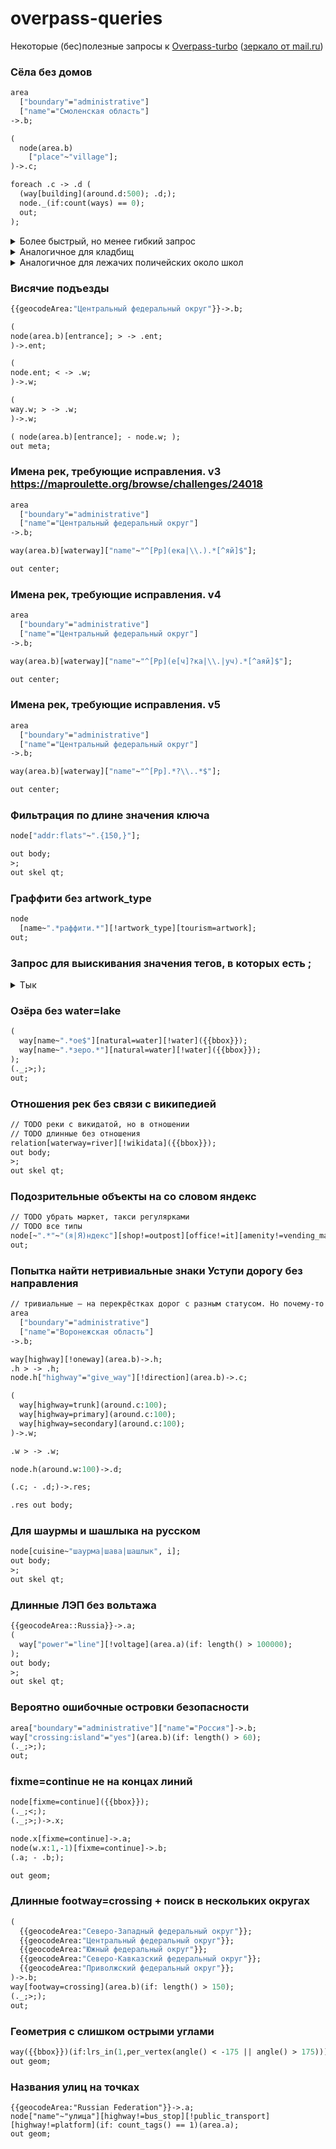 # overpass-queries
Некоторые (бес)полезные запросы к [Overpass-turbo](https://overpass-turbo.eu/) ([зеркало от mail.ru](https://maps.mail.ru/osm/tools/overpass/))


### Сёла без домов
```graphql
area
  ["boundary"="administrative"]
  ["name"="Смоленская область"]
->.b;

(
  node(area.b)
    ["place"~"village"];
)->.c;

foreach .c -> .d (
  (way[building](around.d:500); .d;);
  node._(if:count(ways) == 0);
  out;
);

```

<details>
<summary>Более быстрый, но менее гибкий запрос</summary>
https://gis.stackexchange.com/questions/407903/places-near-which-there-are-no-buildings
  
```graphql
area
  ["boundary"="administrative"]
  ["name"="Смоленская область"]
->.b;

(
  node(area.b)
    ["place"~"village"];
)->.c;

(
  way[building](around.c:500)->.build; // <- !
) -> .build;

(
  node(around.build:500)
    ["place"~"village"];
) -> .d;

(.c; - .d;)->.result;

.result out center;
```

</details>

  
<details>
<summary>Аналогичное для кладбищ</summary>
  
```graphql
area
  ["boundary"="administrative"]
  ["name"="Воронежская область"]
->.b;

(
  node(area.b)
  	["place"="village"];
)->.c;

(
  wr(area.b)["landuse"="cemetery"]->.build;
) -> .build;

(
  node(around.build:4000)
  	["place"="village"];
) -> .d;

(.c; - .d;)->.result;

.result out center;
```
</details>

<details>
<summary>Аналогичное для лежачих поличейских около школ</summary>
  
```graphql
area
  ["boundary"="administrative"]
  ["name"="Липецкая область"]
->.b;

(
  node(area.b)
    ["amenity"="school"];
)->.c;

(
  way[traffic_calming](around.c:2000)->.build; // <- !
) -> .build;

(
  node(around.build:1000)
    ["amenity"="school"];
) -> .d;

(.c; - .d;)->.result;

.result out center;
```
</details>

  
### Висячие подъезды 
```graphql
{{geocodeArea:"Центральный федеральный округ"}}->.b;

(
node(area.b)[entrance]; > -> .ent;
)->.ent;

(
node.ent; < -> .w;
)->.w;

(
way.w; > -> .w;
)->.w;

( node(area.b)[entrance]; - node.w; );
out meta;
```

### Имена рек, требующие исправления. v3 https://maproulette.org/browse/challenges/24018
```graphql
area
  ["boundary"="administrative"]
  ["name"="Центральный федеральный округ"]
->.b;

way(area.b)[waterway]["name"~"^[Рр](ека|\\.).*[^яй]$"];

out center;
```

### Имена рек, требующие исправления. v4 
```graphql
area
  ["boundary"="administrative"]
  ["name"="Центральный федеральный округ"]
->.b;

way(area.b)[waterway]["name"~"^[Рр](е[ч]?ка|\\.|уч).*[^аяй]$"];

out center;
```
  
### Имена рек, требующие исправления. v5
```graphql
area
  ["boundary"="administrative"]
  ["name"="Центральный федеральный округ"]
->.b;

way(area.b)[waterway]["name"~"^[Рр].*?\\..*$"];

out center;
```
  
### Фильтрация по длине значения ключа
```graphql
node["addr:flats"~".{150,}"];

out body;
>;
out skel qt;
```

  
### Граффити без artwork_type
```graphql
node
  [name~".*раффити.*"][!artwork_type][tourism=artwork];
out;
```

### Запрос для выискивания значения тегов, в которых есть ;
<details>
<summary>Тык</summary>
  
// WARN постепенным добавлением ключей можно скрыть искомые ключи
  
// Например, если у всех точек с somekey есть name, то они не будут обнаружены этим запросом
  
// Однако запрос простой и быстрый по времени, чтобы получить примерный список 
```graphql
[out:json]
[timeout:25];
node[~".*"~".*;.*"]
[!opening_hours]
[!"opening_hours:covid19"]
[!collection_times]
[!"addr:flats"]
[!voltage]
[!"voltage:primary"]
[!utility]
[!waste]
[!cuisine]
[!phone]
[!source]
[!note]
[!fixme]
[!name]
[!old_name]
[!description]
[!inscription]
[!"inscription:1"]
[!"subject:wikidata"]
[!"contact:phone"]
[!vending]
[!brand]
[!"camera:direction"]
[!craft]
[!ref]
[!"toilets:position"]
[!"seamark:buoy_cardinal:colour"]
[!"seamark:buoy_lateral:colour"]
[!"seamark:buoy_isolated_danger:colour"]
[!"seamark:buoy_special_purpose:colour"]
[!"seamark:beacon_lateral:colour"]
[!"seamark:cable_submarine:name"]
[!"seamark:notice:addition"]
[!"seamark:notice:impact"]
[!"seamark:topmark:colour"]
[!sport]
[!level]
[!levels]
[!"building:levels"]
[!clothes]
[!direction]
[!designated]
[!"motor_vehicle:conditional"]
[!"access:conditional"]
[!"was:collection_times"]
[!"was:opening_hours"]
[!operator]
[!shop]
[!material]
[!crossing]
[!barrier]
[!manhole]
[!playground]
[!map_type]
[!fitness_station]
[!colour]
[!amenity]
[!animal]
[!traffic_sign]
[!"traffic_sign:backward"]
[!"traffic_sign:forward"]
[!"addr:housenumber"]
[!"addr:unit"]
[!"communication:mobile_phone"]
[!destination]
[!"destination:backward"]
[!"destination:forward"]
[!"turn:lanes:forward"]
[!"turn:lanes:backward"]
[!"motorcycle:conditional"]
[!"traffic_signals:direction"]
[!"motorcar:conditional"]
[!"restriction:conditional"]
[!"turn:lanes"]
[!"piste:grooming"]
[!"building:material"]
[!"building:cladding"]
[!"building:levelPlan"]
[!start_date]
[!surface]
[!"building:part:use"]
[!"species:ru"]
[!length]
[!motor_vehicle]
[!weather_protection]
[!layer]
[!access]
[!content]
[!product]
[!crop]
[!route_ref]
[!species]
[!"destination:ref"]
[!traffic_calming]
[!information]
[!"generator:source"]
[!network]
[!whitewater]
[!"flag:wikidata"]
[!"flag:type"]
[!"addr:postcode"]
[!traffic_signals]
[!stop]
[!door]
[!kerb]
[!highway]
[!railway]
[!antenna]
[!repeat_on]
[!specality]
[!"disused:ref"]
[!"surveillance:zone"]
[!"fire_hydrant:type"]
[!"destination:lanes"]
[!"healthcare:speciality"]
[!seasonal]
[!man_made]
[!curb]
[!"graffiti:tag"]
[!pipelinemarker]({{bbox}});

out body;
>;
out skel qt;
``` 
  
</details>
  
### Озёра без water=lake
```graphql
(
  way[name~".*ое$"][natural=water][!water]({{bbox}});
  way[name~".*зеро.*"][natural=water][!water]({{bbox}});
);
(._;>;);
out;
```

### Отношения рек без связи с википедией
```graphql
// TODO реки с викидатой, но в отношении
// TODO длинные без отношения
relation[waterway=river][!wikidata]({{bbox}});
out body;
>;
out skel qt;
```

### Подозрительные объекты на со словом яндекс
```graphql
// TODO убрать маркет, такси регулярками
// TODO все типы
node[~".*"~"(я|Я)ндекс"][shop!=outpost][office!=it][amenity!=vending_machine][amenity!=parcel_locker][source!="Яндекс Панорамы"][office!=company][name!="Яндекс.Маркет"];
out;
```

### Попытка найти нетривиальные знаки Уступи дорогу без направления
```graphql
// тривиальные — на перекрёстках дорог с разным статусом. Но почему-то не всегда работает:(
area
  ["boundary"="administrative"]
  ["name"="Воронежская область"]
->.b;

way[highway][!oneway](area.b)->.h;
.h > -> .h;
node.h["highway"="give_way"][!direction](area.b)->.c;

(
  way[highway=trunk](around.с:100);
  way[highway=primary](around.с:100);
  way[highway=secondary](around.с:100);
)->.w;

.w > -> .w;

node.h(around.w:100)->.d;

(.c; - .d;)->.res;

.res out body;
```
  
### Для шаурмы и шашлыка на русском
```graphql
node[cuisine~"шаурма|шава|шашлык", i];
out body;
>;
out skel qt;
```
  
### Длинные ЛЭП без вольтажа
```graphql
{{geocodeArea::Russia}}->.a;
(
  way["power"="line"][!voltage](area.a)(if: length() > 100000);
);
out body;
>;
out skel qt;
```
  
### Вероятно ошибочные островки безопасности
```graphql
area["boundary"="administrative"]["name"="Россия"]->.b;
way["crossing:island"="yes"](area.b)(if: length() > 60);
(._;>;);
out;
```
  
  
### fixme=continue не на концах линий
```graphql
node[fixme=continue]({{bbox}});
(._;<;);
(._;>;)->.x;

node.x[fixme=continue]->.a;
node(w.x:1,-1)[fixme=continue]->.b;
(.a; - .b;);

out geom;
```

### Длинные footway=crossing + поиск в нескольких округах

```graphql
(
  {{geocodeArea:"Северо-Западный федеральный округ"}};
  {{geocodeArea:"Центральный федеральный округ"}};
  {{geocodeArea:"Южный федеральный округ"}};
  {{geocodeArea:"Северо-Кавказский федеральный округ"}};
  {{geocodeArea:"Приволжский федеральный округ"}};
)->.b;
way[footway=crossing](area.b)(if: length() > 150);
(._;>;);
out;
```

### Геометрия с слишком острыми углами

```graphql
way({{bbox}})(if:lrs_in(1,per_vertex(angle() < -175 || angle() > 175)));
out geom;
```

### Названия улиц на точках
```
{{geocodeArea:"Russian Federation"}}->.a;
node["name"~"улица"][highway!=bus_stop][!public_transport][highway!=platform](if: count_tags() == 1)(area.a);
out geom;
```
